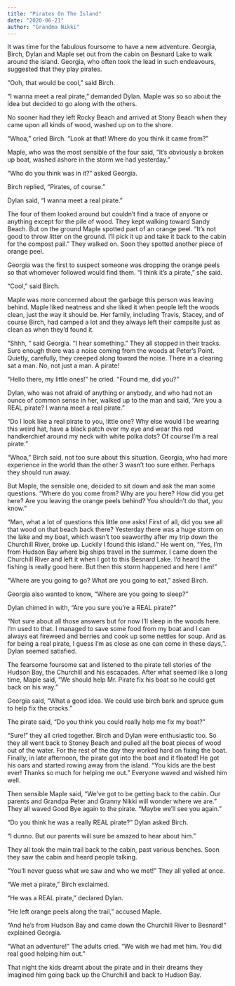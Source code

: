 ```yaml
---
title: "Pirates On The Island"
date: "2020-06-21"
author: "Grandma Nikki"
---
```


It was time for the fabulous foursome to have a new adventure. Georgia, Birch, Dylan and Maple set out from the cabin on Besnard Lake to walk around the island. Georgia, who often took the lead in such endeavours, suggested that they play pirates.

“Ooh, that would be cool,” said Birch.

“I wanna meet a real pirate,” demanded Dylan. Maple was so so about the idea but decided to go along with the others.

No sooner had they left Rocky Beach and arrived at Stony Beach when they came upon all kinds of wood, washed up on to the shore.

“Whoa,” cried Birch. “Look at that! Where do you think it came from?”

Maple, who was the most sensible of the four said, “It’s obviously a broken up boat, washed ashore in the storm we had yesterday.”

“Who do you think was in it?” asked Georgia.

Birch replied, “Pirates, of course.”

Dylan said, “I wanna meet a real pirate.”

The four of them looked around but couldn’t find a trace of anyone or anything except for the pile of wood. They kept walking toward Sandy Beach. But on the ground Maple spotted part of an orange peel. “It’s not good to throw litter on the ground. I’ll pick it up and take it back to the cabin for the compost pail.” They walked on. Soon they spotted another piece of orange peel.

Georgia was the first to suspect someone was dropping the orange peels so that whomever followed would find them. “I think it’s a pirate,” she said.

“Cool,” said Birch.

Maple was more concerned about the garbage this person was leaving behind. Maple liked neatness and she liked it when people left the woods clean, just the way it should be. Her family, including Travis, Stacey, and of course Birch, had camped a lot and they always left their campsite just as clean as when they’d found it.

“Shhh, “ said Georgia. “I hear something.” They all stopped in their tracks. Sure enough there was a noise coming from the woods at Peter’s Point. Quietly, carefully, they creeped along toward the noise. There in a clearing sat a man. No, not just a man. A pirate!

“Hello there, my little ones!” he cried. “Found me, did you?”

Dylan, who was not afraid of anything or anybody, and who had not an ounce of common sense in her, walked up to the man and said, “Are you a REAL pirate? I wanna meet a real pirate.”

“Do I look like a real pirate to you, little one? Why else would I be wearing this weird hat, have a black patch over my eye and wear this red handkerchief around my neck with white polka dots? Of course I’m a real pirate.”

“Whoa,” Birch said, not too sure about this situation. Georgia, who had more experience in the world than the other 3 wasn’t too sure either. Perhaps they should run away.

But Maple, the sensible one, decided to sit down and ask the man some questions. “Where do you come from? Why are you here? How did you get here? Are you leaving the orange peels behind? You shouldn’t do that, you know.”

“Man, what a lot of questions this little one asks! First of all, did you see all that wood on that beach back there? Yesterday there was a huge storm on the lake and my boat, which wasn’t too seaworthy after my trip down the Churchill River, broke up. Luckily I found this island.” He went on, “Yes, I’m from Hudson Bay where big ships travel in the summer. I came down the Churchill River and left it when I got to this Besnard Lake. I’d heard the fishing is really good here. But then this storm happened and here I am!”

“Where are you going to go? What are you going to eat,” asked Birch.

Georgia also wanted to know, “Where are you going to sleep?”

Dylan chimed in with, “Are you sure you’re a REAL pirate?”

“Not sure about all those answers but for now I’ll sleep in the woods here. I’m used to that. I managed to save some food from my boat and I can always eat fireweed and berries and cook up some nettles for soup. And as for being a real pirate, I guess I’m as close as one can come in these days,”. Dylan seemed satisfied.

The fearsome foursome sat and listened to the pirate tell stories of the Hudson Bay, the Churchill and his escapades. After what seemed like a long time, Maple said, “We should help Mr. Pirate fix his boat so he could get back on his way.”

Georgia said, “What a good idea. We could use birch bark and spruce gum to help fix the cracks.”

The pirate said, “Do you think you could really help me fix my boat?”

“Sure!” they all cried together. Birch and Dylan were enthusiastic too. So they all went back to Stoney Beach and pulled all the boat pieces of wood out of the water. For the rest of the day they worked hard on fixing the boat. Finally, in late afternoon, the pirate got into the boat and it floated! He got his oars and started rowing away from the island. “You kids are the best ever! Thanks so much for helping me out.” Everyone waved and wished him well.

Then sensible Maple said, “We’ve got to be getting back to the cabin. Our parents and Grandpa Peter and Granny Nikki will wonder where we are.” They all waved Good Bye again to the pirate. “Maybe we’ll see you again.”

“Do you think he was a really REAL pirate?” Dylan asked Birch.

“I dunno. But our parents will sure be amazed to hear about him.”

They all took the main trail back to the cabin, past various benches. Soon they saw the cabin and heard people talking.

“You’ll never guess what we saw and who we met!” They all yelled at once.

“We met a pirate,” Birch exclaimed.

“He was a REAL pirate,” declared Dylan.

“He left orange peels along the trail,” accused Maple.

“And he’s from Hudson Bay and came down the Churchill River to Besnard!” explained Georgia.

“What an adventure!” The adults cried. “We wish we had met him. You did real good helping him out.”

That night the kids dreamt about the pirate and in their dreams they imagined him going back up the Churchill and back to Hudson Bay.
